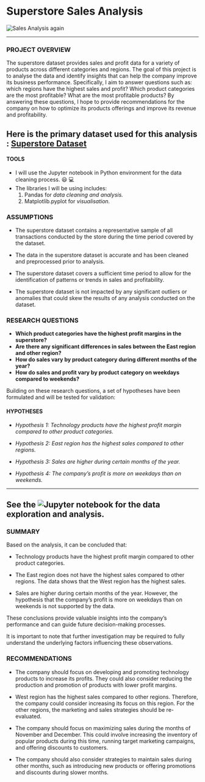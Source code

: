 # Superstore Sales Analysis

![Sales Analysis again](https://github.com/user-attachments/assets/dc17f806-3985-4f6e-8a51-9c2e6a3602bd)

---

### PROJECT OVERVIEW 
The superstore dataset provides sales and profit data for a variety of products across different categories and regions. 
The goal of this project is to analyse the data and identify insights that can help the company improve its business performance. 
Specifically, I aim to answer questions such as: which regions have the highest sales and profit? Which product categories are the most profitable? What are the most profitable products? 
By answering these questions, I hope to provide recommendations for the company on how to optimize its products offerings and improve its revenue and profitability. 


**Here is the primary dataset used for this analysis : [Superstore Dataset](https://www.kaggle.com/datasets/vivek468/superstore-dataset-final)**
---

 #### TOOLS 
- I will use the Jupyter notebook in Python environment for the data cleaning process. 😃 💻
- The libraries I will be using includes:
  1. Pandas for *data cleaning and analysis.*
  2. Matplotlib.pyplot for *visualisation.*
 
### ASSUMPTIONS

- The superstore dataset contains a representative sample of all transactions conducted by the store during the time period covered by the dataset. 

- The data in the superstore dataset is accurate and has been cleaned and preprocessed prior to analysis. 

- The superstore dataset covers a sufficient time period to allow for the identification of patterns or trends in sales and profitability. 

- The superstore dataset is not impacted by any significant outliers or anomalies that could skew the results of any analysis conducted on the dataset. 

 
### RESEARCH QUESTIONS 
- **Which product categories have the highest profit margins in the superstore?**
- **Are there any significant differences in sales between the East region and other region?**
- **How do sales vary by product category during different months of the year?**
- **How do sales and profit vary by product category on weekdays compared to weekends?** 

Building on these research questions, a set of hypotheses have been formulated and will be tested for validation: 

#### HYPOTHESES 

- _Hypothesis 1: Technology products have the highest profit margin compared to other product categories._

- _Hypothesis 2: East region has the highest sales compared to other regions._ 

- _Hypothesis 3: Sales are higher during certain months of the year._

- _Hypothesis 4: The company’s profit is more on weekdays than on weekends._

---

**See the ![Jupyter notebook](https://github.com/AbrahamtheAnalyst/Superstore-Sales-Analysis-Using-Python/blob/main/Superstore%20Sales%20Analysis.ipynb) for the data exploration and analysis.**
---

### SUMMARY 
Based on the analysis, it can be concluded that: 

- Technology products have the highest profit margin compared to other product categories. 

- The East region does not have the highest sales compared to other regions. The data shows that the West region has the highest sales. 

- Sales are higher during certain months of the year. However, the hypothesis that the company’s profit is more on weekdays than on weekends is not supported by the data. 

These conclusions provide valuable insights into the company’s performance and can guide future decision-making processes. 

It is important to note that further investigation may be required to fully understand the underlying factors influencing these observations. 

 
### RECOMMENDATIONS 

- The company should focus on developing and promoting technology products to increase its profits. They could also consider reducing the production and promotion of products with lower profit margins. 

- West region has the highest sales compared to other regions. Therefore, the company could consider increasing its focus on this region. For the other regions, the marketing and sales strategies should be re-evaluated. 

- The company should focus on maximizing sales during the months of November and December. This could involve increasing the inventory of popular products during this time, running target marketing campaigns, and offering discounts to customers. 

- The company should also consider strategies to maintain sales during other months, such as introducing new products or offering promotions and discounts during slower months. 

